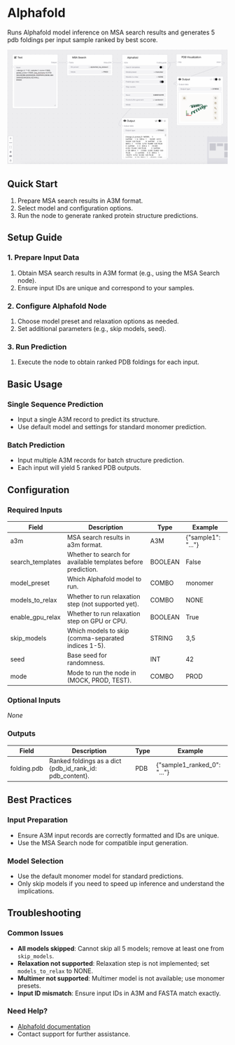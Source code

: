 # Alphafold

Runs Alphafold model inference on MSA search results and generates 5 pdb foldings per input sample ranked by best score.

<img src="/images/nodes/biotech/protein-structure-prediction/alphafold.png" alt="Alphafold" class="rounded-lg">

## Quick Start

1. Prepare MSA search results in A3M format.
2. Select model and configuration options.
3. Run the node to generate ranked protein structure predictions.

## Setup Guide

### 1. Prepare Input Data
1. Obtain MSA search results in A3M format (e.g., using the MSA Search node).
2. Ensure input IDs are unique and correspond to your samples.

### 2. Configure Alphafold Node
1. Choose model preset and relaxation options as needed.
2. Set additional parameters (e.g., skip models, seed).

### 3. Run Prediction
1. Execute the node to obtain ranked PDB foldings for each input.

## Basic Usage

### Single Sequence Prediction
* Input a single A3M record to predict its structure.
* Use default model and settings for standard monomer prediction.

### Batch Prediction
* Input multiple A3M records for batch structure prediction.
* Each input will yield 5 ranked PDB outputs.

## Configuration

### Required Inputs
| Field           | Description                                                      | Type    | Example         |
|-----------------|------------------------------------------------------------------|---------|-----------------|
| a3m             | MSA search results in a3m format.                                | A3M     | {"sample1": "..."} |
| search_templates| Whether to search for available templates before prediction.     | BOOLEAN | False           |
| model_preset    | Which Alphafold model to run.                                   | COMBO   | monomer         |
| models_to_relax | Whether to run relaxation step (not supported yet).             | COMBO   | NONE            |
| enable_gpu_relax| Whether to run relaxation step on GPU or CPU.                   | BOOLEAN | True            |
| skip_models     | Which models to skip (comma-separated indices 1-5).             | STRING  | 3,5             |
| seed            | Base seed for randomness.                                        | INT     | 42              |
| mode            | Mode to run the node in (MOCK, PROD, TEST).                     | COMBO   | PROD            |

### Optional Inputs
*None*

### Outputs
| Field        | Description                                         | Type | Example         |
|--------------|-----------------------------------------------------|------|-----------------|
| folding.pdb  | Ranked foldings as a dict {pdb_id_rank_id: pdb_content}. | PDB  | {"sample1_ranked_0": "..."} |

## Best Practices

### Input Preparation
* Ensure A3M input records are correctly formatted and IDs are unique.
* Use the MSA Search node for compatible input generation.

### Model Selection
* Use the default monomer model for standard predictions.
* Only skip models if you need to speed up inference and understand the implications.

## Troubleshooting

### Common Issues
* **All models skipped**: Cannot skip all 5 models; remove at least one from `skip_models`.
* **Relaxation not supported**: Relaxation step is not implemented; set `models_to_relax` to NONE.
* **Multimer not supported**: Multimer model is not available; use monomer presets.
* **Input ID mismatch**: Ensure input IDs in A3M and FASTA match exactly.

### Need Help?
* [Alphafold documentation](https://alphafold.ebi.ac.uk/)
* Contact support for further assistance.
